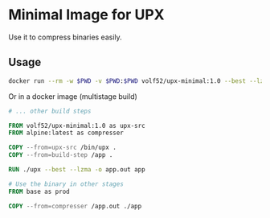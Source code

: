 # Minimal Image for UPX

Use it to compress binaries easily.

## Usage

```bash
docker run --rm -w $PWD -v $PWD:$PWD volf52/upx-minimal:1.0 --best --lzma -o app.out ./app
```


Or in a docker image (multistage build)

```dockerfile
# ... other build steps

FROM volf52/upx-minimal:1.0 as upx-src
FROM alpine:latest as compresser

COPY --from=upx-src /bin/upx .
COPY --from=build-step /app .

RUN ./upx --best --lzma -o app.out app

# Use the binary in other stages
FROM base as prod

COPY --from=compresser /app.out ./app
```
